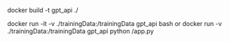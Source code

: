 docker build -t gpt_api ./

docker run -it -v ./trainingData:/trainingData gpt_api bash
or
docker run -v ./trainingData:/trainingData gpt_api python /app.py